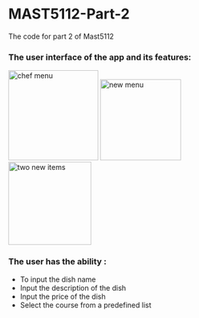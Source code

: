 # MAST5112-Part-2
The code for part 2 of Mast5112
### The user interface of the app and its features: 

<img width="179" alt="chef menu" src="https://github.com/user-attachments/assets/c9df129f-1af1-493c-9c23-d04de922d074">


<img width="161" alt="new menu" src="https://github.com/user-attachments/assets/4c996b91-9438-436d-ab60-89670b919339">


<img width="165" alt="two new items" src="https://github.com/user-attachments/assets/67bb6f8f-5402-45e5-94f7-1b4eb562e2e4">

### The user has the ability :
- To input the dish name
- Input the description of the dish
- Input the price of the dish
- Select the course from a predefined list

